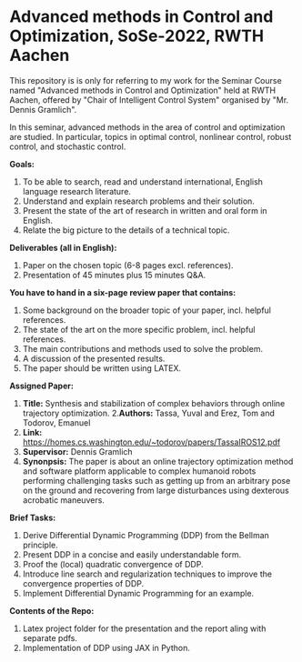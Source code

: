 # Advanced methods in Control and Optimization, SoSe-2022, RWTH Aachen

This repository is is only for referring to my work for the Seminar Course named "Advanced methods in Control and Optimization" held at RWTH Aachen, offered by "Chair of Intelligent Control System" organised by "Mr. Dennis Gramlich". 

In this seminar, advanced methods in the area of control and optimization are studied. In particular, topics in optimal control, nonlinear control, robust control, and stochastic control.

**Goals:**
1. To be able to search, read and understand international, English language research literature.
2. Understand and explain research problems and their solution.
3. Present the state of the art of research in written and oral form in English.
4. Relate the big picture to the details of a technical topic.

**Deliverables (all in English):**
1. Paper on the chosen topic (6-8 pages excl. references).
2. Presentation of 45 minutes plus 15 minutes Q&A.

**You have to hand in a six-page review paper that contains:**
1. Some background on the broader topic of your paper, incl. helpful references.
2. The state of the art on the more specific problem, incl. helpful references.
3. The main contributions and methods used to solve the problem.
4. A discussion of the presented results.
5. The paper should be written using LATEX.

**Assigned Paper:**
1. **Title:** Synthesis and stabilization of complex behaviors through online trajectory optimization.
2.**Authors:** Tassa, Yuval and Erez, Tom and Todorov, Emanuel
3. **Link:** https://homes.cs.washington.edu/~todorov/papers/TassaIROS12.pdf
4. **Supervisor:** Dennis Gramlich
5. **Synonpsis:** The paper is about an online trajectory optimization method and software platform applicable to complex humanoid robots performing challenging tasks such as getting up from an arbitrary pose on the ground and recovering from large disturbances using dexterous acrobatic maneuvers. 

**Brief Tasks:**
1. Derive Differential Dynamic Programming (DDP) from the Bellman principle. 
2. Present DDP in a concise and easily understandable form.
3. Proof the (local) quadratic convergence of DDP.
4. Introduce line search and regularization techniques to improve the convergence properties of DDP.
5. Implement Differential Dynamic Programming for an example.

**Contents of the Repo:** 
1. Latex project folder for the presentation and the report aling with separate pdfs.
2. Implementation of DDP using JAX in Python.
